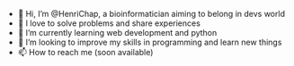 - 👋 Hi, I’m @HenriChap, a bioinformatician aiming to belong in devs world
- 💞️ I love to solve problems and share experiences
- 🌱 I’m currently learning web development and python
- 👀 I’m looking to improve my skills in programming and learn new things
- 📫 How to reach me (soon available)

<!---
HenriChap/HenriChap is a ✨ special ✨ repository because its `README.md` (this file) appears on your GitHub profile.
You can click the Preview link to take a look at your changes.
--->
